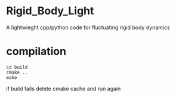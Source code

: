 # Rigid_Body_Light
A lightwieght cpp/python code for fluctuating rigid body dynamics

# compilation
```
cd build
cmake ..
make
```
if build fails delete cmake cache and run again